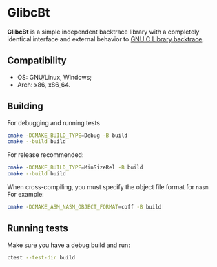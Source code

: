 # GlibcBt
__GlibcBt__ is a simple independent backtrace library with a completely identical interface
and external behavior to
[GNU C Library backtrace](https://www.gnu.org/software/libc/manual/html_node/Backtraces.html).

## Compatibility
- OS: GNU/Linux, Windows;
- Arch: x86, x86_64.

## Building
For debugging and running tests
```sh
cmake -DCMAKE_BUILD_TYPE=Debug -B build
cmake --build build
```

For release recommended:
```sh
cmake -DCMAKE_BUILD_TYPE=MinSizeRel -B build
cmake --build build
```

When cross-compiling, you must specify the object file format for `nasm`. \
For example:
```sh
cmake -DCMAKE_ASM_NASM_OBJECT_FORMAT=coff -B build
```

## Running tests
Make sure you have a debug build and run:
```sh
ctest --test-dir build
```
